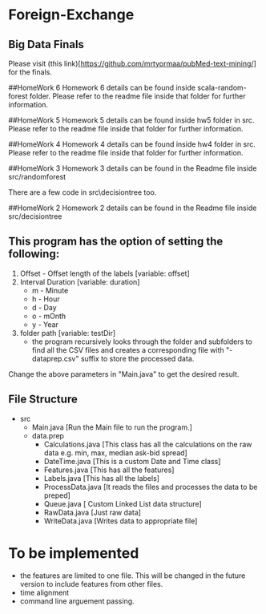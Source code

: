 # Foreign-Exchange
## Big Data Finals
Please visit (this link)[https://github.com/mrtyormaa/pubMed-text-mining/] for the finals.

##HomeWork 6
Homework 6 details can be found inside scala-random-forest folder. Please refer to the readme file inside that folder for further information.

##HomeWork 5
Homework 5 details can be found inside hw5 folder in src. Please refer to the readme file inside that folder for further information.

##HomeWork 4
Homework 4 details can be found inside hw4 folder in src. Please refer to the readme file inside that folder for further information.

##HomeWork 3
Homework 3 details can be found in the Readme file inside src/randomforest

There are a few code in src\decisiontree too.

##HomeWork 2
Homework 2 details can be found in the Readme file inside src/decisiontree

## This program has the option of setting the following:
1. Offset - Offset length of the labels [variable: offset]
2. Interval Duration [variable: duration]
      - m - Minute
      - h - Hour
      - d - Day
      - o - mOnth
      - y - Year
3. folder path [variable: testDir]
      - the program recursively looks through the folder and subfolders to find all the CSV files and creates a corresponding file with "-dataprep.csv" suffix to store the processed data.

Change the above parameters in "Main.java" to get the desired result.

## File Structure 
- src
  - Main.java [Run the Main file to run the program.]
  - data.prep
    - Calculations.java [This class has all the calculations on the raw data e.g. min, max, median ask-bid spread]
    - DateTime.java [This is a custom Date and Time class]
    - Features.java [This has all the features]
    - Labels.java [This has all the labels]
    - ProcessData.java [It reads the files and processes the data to be preped]
    - Queue.java [ Custom Linked List data structure]
    - RawData.java [Just raw data]
    - WriteData.java [Writes data to appropriate file]

# To be implemented
  - the features are limited to one file. This will be changed in the future version to include features from other files.
  - time alignment
  - command line arguement passing.
